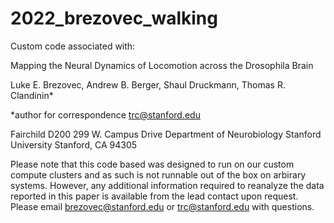 # 2022_brezovec_walking

Custom code associated with:

Mapping the Neural Dynamics of Locomotion across the Drosophila Brain 

Luke E. Brezovec, Andrew B. Berger, Shaul Druckmann, Thomas R. Clandinin*

*author for correspondence
trc@stanford.edu


Fairchild D200
299 W. Campus Drive
Department of Neurobiology
Stanford University
Stanford, CA
94305

Please note that this code based was designed to run on our custom compute clusters and as such is not runnable out of the box on arbirary systems.
However, any additional information required to reanalyze the data reported in this paper is available from the lead contact upon request.
Please email brezovec@stanford.edu or trc@stanford.edu with questions.
